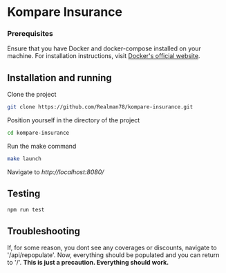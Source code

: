 # Kompare Insurance


### Prerequisites

Ensure that you have Docker and docker-compose installed on your machine. For installation instructions, visit [Docker's official website](https://docs.docker.com/get-docker/).

## Installation and running

Clone the project

```bash
git clone https://github.com/Realman78/kompare-insurance.git
```
Position yourself in the directory of the project

```bash
cd kompare-insurance
```
Run the make command

```bash
make launch
```
Navigate to *http://localhost:8080/*

## Testing
```bash
npm run test
```

## Troubleshooting
If, for some reason, you dont see any coverages or discounts, navigate to '/api/repopulate'. Now, everything should be populated and you can return to '/'. **This is just a precaution. Everything should work.**
